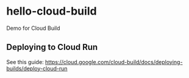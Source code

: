 # hello-cloud-build
Demo for Cloud Build

## Deploying to Cloud Run

See this guide:
https://cloud.google.com/cloud-build/docs/deploying-builds/deploy-cloud-run
